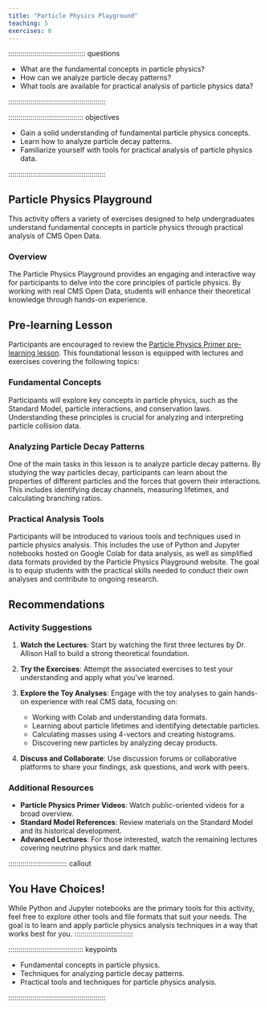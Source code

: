 ```yaml
---
title: "Particle Physics Playground"
teaching: 5
exercises: 0
---
```


:::::::::::::::::::::::::::::::::::::: questions 

- What are the fundamental concepts in particle physics?
- How can we analyze particle decay patterns?
- What tools are available for practical analysis of particle physics data?

::::::::::::::::::::::::::::::::::::::::::::::::

::::::::::::::::::::::::::::::::::::: objectives

- Gain a solid understanding of fundamental particle physics concepts.
- Learn how to analyze particle decay patterns.
- Familiarize yourself with tools for practical analysis of particle physics data.

::::::::::::::::::::::::::::::::::::::::::::::::

## Particle Physics Playground

This activity offers a variety of exercises designed to help undergraduates understand fundamental concepts in particle physics through practical analysis of CMS Open Data.

### Overview

The Particle Physics Playground provides an engaging and interactive way for participants to delve into the core principles of particle physics. By working with real CMS Open Data, students will enhance their theoretical knowledge through hands-on experience.

## Pre-learning Lesson

Participants are encouraged to review the [Particle Physics Primer pre-learning lesson](https://cms-opendata-workshop.github.io/workshop2024-lesson-particle-physics-primer/instructor/index.html). This foundational lesson is equipped with lectures and exercises covering the following topics:

### Fundamental Concepts

Participants will explore key concepts in particle physics, such as the Standard Model, particle interactions, and conservation laws. Understanding these principles is crucial for analyzing and interpreting particle collision data.

### Analyzing Particle Decay Patterns

One of the main tasks in this lesson is to analyze particle decay patterns. By studying the way particles decay, participants can learn about the properties of different particles and the forces that govern their interactions. This includes identifying decay channels, measuring lifetimes, and calculating branching ratios.

### Practical Analysis Tools

Participants will be introduced to various tools and techniques used in particle physics analysis. This includes the use of Python and Jupyter notebooks hosted on Google Colab for data analysis, as well as simplified data formats provided by the Particle Physics Playground website. The goal is to equip students with the practical skills needed to conduct their own analyses and contribute to ongoing research.

## Recommendations

### Activity Suggestions

1. **Watch the Lectures**: Start by watching the first three lectures by Dr. Allison Hall to build a strong theoretical foundation.
2. **Try the Exercises**: Attempt the associated exercises to test your understanding and apply what you've learned.
3. **Explore the Toy Analyses**: Engage with the toy analyses to gain hands-on experience with real CMS data, focusing on:
   - Working with Colab and understanding data formats.
   - Learning about particle lifetimes and identifying detectable particles.
   - Calculating masses using 4-vectors and creating histograms.
   - Discovering new particles by analyzing decay products.

4. **Discuss and Collaborate**: Use discussion forums or collaborative platforms to share your findings, ask questions, and work with peers.

### Additional Resources

- **Particle Physics Primer Videos**: Watch public-oriented videos for a broad overview.
- **Standard Model References**: Review materials on the Standard Model and its historical development.
- **Advanced Lectures**: For those interested, watch the remaining lectures covering neutrino physics and dark matter.

::::::::::::::::::::::::::::: callout
## You Have Choices!

While Python and Jupyter notebooks are the primary tools for this activity, feel free to explore other tools and file formats that suit your needs. The goal is to learn and apply particle physics analysis techniques in a way that works best for you.
:::::::::::::::::::::::::::::

::::::::::::::::::::::::::::::::::::: keypoints 

- Fundamental concepts in particle physics.
- Techniques for analyzing particle decay patterns.
- Practical tools and techniques for particle physics analysis.

::::::::::::::::::::::::::::::::::::::::::::::::
